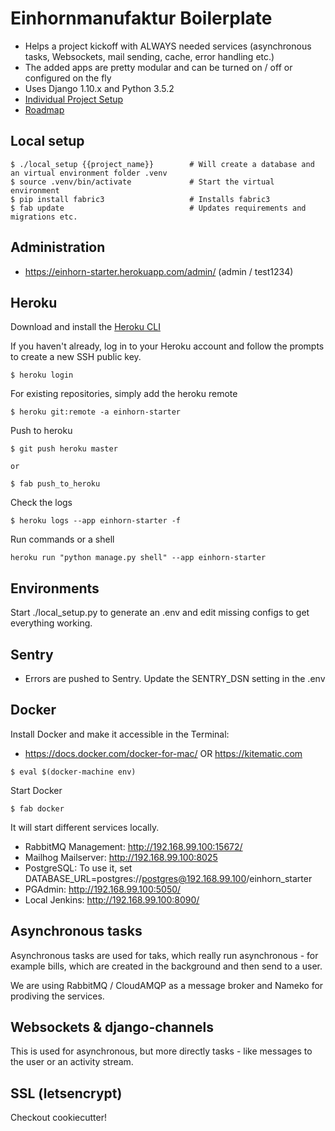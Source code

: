 # Einhornmanufaktur Boilerplate

* Helps a project kickoff with ALWAYS needed services (asynchronous tasks, Websockets, mail sending, cache, error handling etc.)
* The added apps are pretty modular and can be turned on / off or configured on the fly
* Uses Django 1.10.x and Python 3.5.2
* [Individual Project Setup](docs/project_setup.md)
* [Roadmap](docs/roadmap.md)

## Local setup

```
$ ./local_setup {{project_name}}        # Will create a database and an virtual environment folder .venv
$ source .venv/bin/activate             # Start the virtual environment
$ pip install fabric3                   # Installs fabric3
$ fab update                            # Updates requirements and migrations etc.
```

## Administration

* https://einhorn-starter.herokuapp.com/admin/ (admin / test1234)

## Heroku

Download and install the [Heroku CLI](https://devcenter.heroku.com/articles/heroku-command-line)

If you haven't already, log in to your Heroku account and follow the prompts to create a new SSH public key.

```
$ heroku login
```

For existing repositories, simply add the heroku remote

```
$ heroku git:remote -a einhorn-starter
```

Push to heroku

```
$ git push heroku master

or

$ fab push_to_heroku
```

Check the logs

```
$ heroku logs --app einhorn-starter -f                                                                                                                                              
```

Run commands or a shell

```
heroku run "python manage.py shell" --app einhorn-starter
```

## Environments

Start ./local_setup.py to generate an .env and edit missing configs to get everything working.

## Sentry

* Errors are pushed to Sentry. Update the SENTRY_DSN setting in the .env

## Docker

Install Docker and make it accessible in the Terminal:

* https://docs.docker.com/docker-for-mac/ OR https://kitematic.com

```
$ eval $(docker-machine env)
```

Start Docker

```
$ fab docker
```

It will start different services locally.

* RabbitMQ Management: http://192.168.99.100:15672/
* Mailhog Mailserver: http://192.168.99.100:8025
* PostgreSQL: To use it, set DATABASE_URL=postgres://postgres@192.168.99.100/einhorn_starter
* PGAdmin: http://192.168.99.100:5050/
* Local Jenkins: http://192.168.99.100:8090/

## Asynchronous tasks

Asynchronous tasks are used for taks, which really run asynchronous - for example bills, which are created in the background and then send to a user.

We are using RabbitMQ / CloudAMQP as a message broker and Nameko for prodiving the services.

## Websockets & django-channels

This is used for asynchronous, but more directly tasks - like messages to the user or an activity stream. 

## SSL (letsencrypt)

Checkout cookiecutter!
